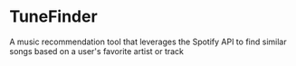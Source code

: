# TuneFinder
A music recommendation tool that leverages the Spotify API to find similar songs based on a user's favorite artist or track
